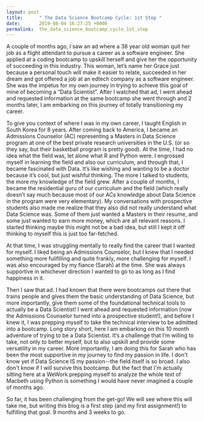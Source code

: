 ```yaml
---
layout: post
title:      " The Data Science Bootcamp Cycle: 1st Step "
date:       2019-08-04 16:27:25 +0000
permalink:  the_data_science_bootcamp_cycle_1st_step
---
```





A couple of months ago, I saw an ad where a 38 year old woman quit her job as a flight attendant to pursue a career as a software engineer.  She applied at a coding bootcamp to upskill herself and give her the opportunity of succeeding in this industry.  This woman, let’s name her Grace just because a personal touch will make it easier to relate, succeeded in her dream and got offered a job at an edtech company as a software engineer.  She was the impetus for my own journey in trying to achieve this goal of mine of becoming a “Data Scientist”.  After I watched that ad, I went ahead and requested information at the same bootcamp she went through and 2 months later, I am embarking on this journey of totally transitioning my career.  

To give you context of where I was in my own career, I taught English in South Korea for 8 years.  After coming back to America, I became an Admissions Counselor (AC) representing a Masters in Data Science program at one of the best private research universities in the U.S. (or so they say, but their basketball program is pretty good).  At the time, I had no idea what the field was, let alone what R and Python were.  I engrossed myself in learning the field and also our curriculum, and through that, I became fascinated with Data.  It’s like wishing and wanting to be a doctor because it’s cool, but just wishful thinking.  The more I talked to students, the more my knowledge of the field grew. After a couple of months, I became the residential guru of our curriculum and the field (which really doesn’t say much because most of our ACs knowledge about Data Science in the program were very elementary).  My conversations with prospective students also made me realize that they also did not really understand what Data Science was.  Some of them just wanted a Masters in their resume,  and some just wanted to earn more money, which are all relevant reasons.  I started thinking maybe this might not be a bad idea, but still I kept it off thinking to myself this is just too far-fetched.

At that time, I was struggling mentally to really find the career that I wanted for myself.  I liked being an Admissions Counselor, but I knew that I needed something more fulifilling and quite frankly, more challenging for myself.  I was also encouraged by my fiance (Sarah)  at the time.  She was always supportive in whichever direction I wanted to go to as long as I find happiness in it. 

Then I saw that ad.  I had known that there were bootcamps out there that trains people and gives them the basic understanding of Data Science, but more importantly, give them some of the foundational technical tools to actually be a Data Scientist! I went ahead and requested information (now the Admissions Counselor turned into a prospective student!), and before I knew it, I was prepping myself to take the technical interview to be admitted into a bootcamp.  Long story short, here I am embarking on this 10 month adventure of trying to be a Data Scientist.  It’s a challenge that I’m willing to take, not only to better myself, but to also upskill and provide some versatility in my career.  More importantly, I am doing this for Sarah who has been the most supportive in my journey to find my passion in life.  I don't know yet if Data Science IS my passion--the field itself is so broad.  I also don't know if I will survive this bootcamp.  But the fact that I'm actually sitting here at a WeWork prepping myself to analyze the whole text of Macbeth using Python is something I would have never imagined a couple of months ago.  

So far, it has been challenging from the get-go! We will see where this will take me, but writing this blog is a first step (and my first assignment!) to fulfilling that goal.  9 months and 3 weeks to go. 

